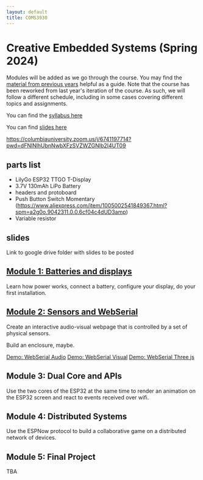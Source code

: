 ```yaml
---
layout: default
title: COMS3930
---
```

 
# Creative Embedded Systems (Spring 2024)


Modules will be added as we go through the course.
You may find the [material from previous years](..) helpful as a guide.
Note that the course has been reworked from last year's iteration of the course.
As such, we will follow a different schedule, including in some cases covering different topics and assignments.

You can find the [syllabus here](./syllabus.pdf)

You can find [slides here](https://drive.google.com/drive/folders/1TLkQV01c1aaTameAVkDYsXYsBRe5q38P?usp=drive_link)

https://columbiauniversity.zoom.us/j/6741197714?pwd=dFNlNlhUbnNwbXFzSVZWZGNIb2I4UT09

## parts list

- LilyGo ESP32 TTGO T-Display
- 3.7V 130mAh LiPo Battery
- headers and protoboard
- Push Button Switch Momentary (https://www.aliexpress.com/item/1005002541849367.html?spm=a2g0o.9042311.0.0.6cf04c4dUD3amp)
- Variable resistor

## slides

Link to google drive folder with slides to be posted

## [Module 1: Batteries and displays](./mod1.md)

Learn how power works, connect a battery, configure your display, do your first installation.

## [Module 2: Sensors and WebSerial](mod2.md)

Create an interactive audio-visual webpage that is controlled by a set of physical sensors.

Build an enclosure, maybe.

[Demo: WebSerial Audio](./serialAudio.html)
[Demo: WebSerial Visual](./serialVisual.html)
[Demo: WebSerial Three js](./serialThree.html)

## Module 3: Dual Core and APIs

Use the two cores of the ESP32 at the same time to render an animation on the ESP32 screen and react to events received over wifi.

## Module 4: Distributed Systems

Use the ESPNow protocol to build a collaborative game on a distributed network of devices.

## Module 5: Final Project

TBA
